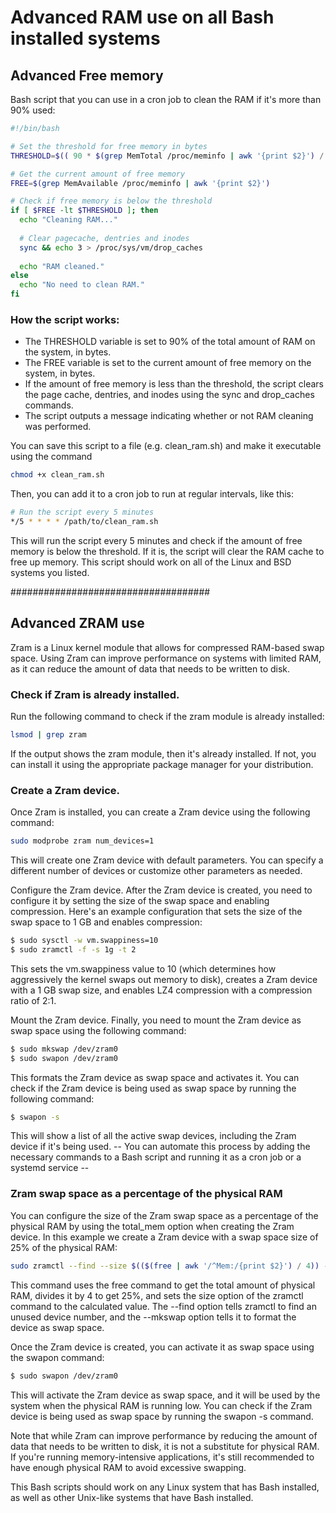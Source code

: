# Advanced RAM use on all Bash installed systems
## Advanced Free memory
Bash script that you can use in a cron job to clean the RAM if it's more than 90% used:

```bash
#!/bin/bash

# Set the threshold for free memory in bytes
THRESHOLD=$(( 90 * $(grep MemTotal /proc/meminfo | awk '{print $2}') / 100 ))

# Get the current amount of free memory
FREE=$(grep MemAvailable /proc/meminfo | awk '{print $2}')

# Check if free memory is below the threshold
if [ $FREE -lt $THRESHOLD ]; then
  echo "Cleaning RAM..."
  
  # Clear pagecache, dentries and inodes
  sync && echo 3 > /proc/sys/vm/drop_caches
  
  echo "RAM cleaned."
else
  echo "No need to clean RAM."
fi
```
### How the script works:
- The THRESHOLD variable is set to 90% of the total amount of RAM on the system, in bytes.
- The FREE variable is set to the current amount of free memory on the system, in bytes.
- If the amount of free memory is less than the threshold, the script clears the page cache, dentries, and inodes using the sync and drop_caches commands.
- The script outputs a message indicating whether or not RAM cleaning was performed.

You can save this script to a file (e.g. clean_ram.sh) and make it executable using the command 
```bash
chmod +x clean_ram.sh
```

Then, you can add it to a cron job to run at regular intervals, like this:

```bash
# Run the script every 5 minutes
*/5 * * * * /path/to/clean_ram.sh
```
This will run the script every 5 minutes and check if the amount of free memory is below the threshold. If it is, the script will clear the RAM cache to free up memory. This script should work on all of the Linux and BSD systems you listed.


####################################
## Advanced ZRAM use
Zram is a Linux kernel module that allows for compressed RAM-based swap space. Using Zram can improve performance on systems with limited RAM, as it can reduce the amount of data that needs to be written to disk.

### Check if Zram is already installed.
Run the following command to check if the zram module is already installed:

```bash
lsmod | grep zram
```
If the output shows the zram module, then it's already installed. If not, you can install it using the appropriate package manager for your distribution.
### Create a Zram device.
Once Zram is installed, you can create a Zram device using the following command:

```bash
sudo modprobe zram num_devices=1
```
This will create one Zram device with default parameters. You can specify a different number of devices or customize other parameters as needed.

Configure the Zram device.
After the Zram device is created, you need to configure it by setting the size of the swap space and enabling compression. Here's an example configuration that sets the size of the swap space to 1 GB and enables compression:

```bash
$ sudo sysctl -w vm.swappiness=10
$ sudo zramctl -f -s 1g -t 2
```

This sets the vm.swappiness value to 10 (which determines how aggressively the kernel swaps out memory to disk), creates a Zram device with a 1 GB swap size, and enables LZ4 compression with a compression ratio of 2:1.

Mount the Zram device.
Finally, you need to mount the Zram device as swap space using the following command:

```bash
$ sudo mkswap /dev/zram0
$ sudo swapon /dev/zram0
```

This formats the Zram device as swap space and activates it. You can check if the Zram device is being used as swap space by running the following command:

```bash
$ swapon -s
```
This will show a list of all the active swap devices, including the Zram device if it's being used.
-- You can automate this process by adding the necessary commands to a Bash script and running it as a cron job or a systemd service --


### Zram swap space as a percentage of the physical RAM
You can configure the size of the Zram swap space as a percentage of the physical RAM by using the total_mem option when creating the Zram device. In this example we create a Zram device with a swap space size of 25% of the physical RAM:

```bash
sudo zramctl --find --size $(($(free | awk '/^Mem:/{print $2}') / 4)) --mkswap
```

This command uses the free command to get the total amount of physical RAM, divides it by 4 to get 25%, and sets the size option of the zramctl command to the calculated value. The --find option tells zramctl to find an unused device number, and the --mkswap option tells it to format the device as swap space.

Once the Zram device is created, you can activate it as swap space using the swapon command:

```bash
$ sudo swapon /dev/zram0
```

This will activate the Zram device as swap space, and it will be used by the system when the physical RAM is running low. You can check if the Zram device is being used as swap space by running the swapon -s command.

Note that while Zram can improve performance by reducing the amount of data that needs to be written to disk, it is not a substitute for physical RAM. If you're running memory-intensive applications, it's still recommended to have enough physical RAM to avoid excessive swapping.


This Bash scripts  should work on any Linux system that has Bash installed, as well as other Unix-like systems that have Bash installed.


